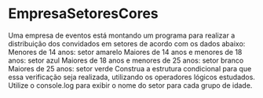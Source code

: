 # EmpresaSetoresCores

Uma empresa de eventos está montando um programa para realizar a distribuição dos convidados em setores de acordo com os dados abaixo:
Menores de 14 anos: setor amarelo
Maiores de 14 anos e menores de 18 anos: setor azul
Maiores de 18 anos e menores de 25 anos: setor branco
Maiores de 25 anos: setor verde
Construa a estrutura condicional para que essa verificação 
seja realizada, utilizando os operadores lógicos estudados. Utilize o console.log para exibir o nome do setor para cada grupo de idade.
